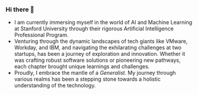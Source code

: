 ### Hi there 👋

- I am currently immersing myself in the world of AI and Machine Learning at Stanford University through their rigorous Artificial Intelligence Professional Program.
- Venturing through the dynamic landscapes of tech giants like VMware, Workday, and IBM, and navigating the exhilarating challenges at two startups, has been a journey of exploration and innovation. Whether it was crafting robust software solutions or pioneering new pathways, each chapter brought unique learnings and challenges.
- Proudly, I embrace the mantle of a *Generalist.* My journey through various realms has been a stepping stone towards a holistic understanding of the technology. 
<!--
**ricardo-larosa/ricardo-larosa** is a ✨ _special_ ✨ repository because its `README.md` (this file) appears on your GitHub profile.

Here are some ideas to get you started:


- 🌱 I’m currently learning ...
- 👯 I’m looking to collaborate on ...
- 🤔 I’m looking for help with ...
- 💬 Ask me about ...
- 📫 How to reach me: ...
- 😄 Pronouns: ...
- ⚡ Fun fact: ...
-->
